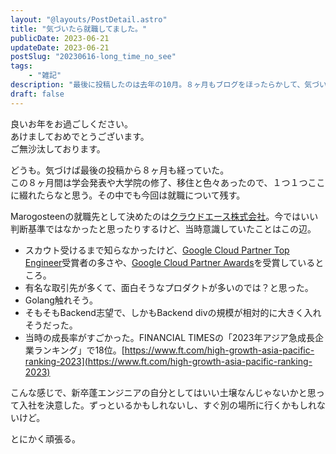 ```yaml
---
layout: "@layouts/PostDetail.astro"
title: "気づいたら就職してました。"
publicDate: 2023-06-21
updateDate: 2023-06-21
postSlug: "20230616-long_time_no_see"
tags: 
    - "雑記"
description: "最後に投稿したのは去年の10月。８ヶ月もブログをほったらかして、気づいたら就職していた。"
draft: false
---
```


良いお年をお過ごしください。<br>
あけましておめでとうございます。<br>
ご無沙汰しております。<br>

どうも。気づけば最後の投稿から８ヶ月も経っていた。<br>
この８ヶ月間は学会発表や大学院の修了、移住と色々あったので、１つ１つここに綴れたらなと思う。その中でも今回は就職について残す。

Marogosteenの就職先として決めたのは[クラウドエース株式会社](https://cloud-ace.jp/)。今ではいい判断基準ではなかったと思ったりするけど、当時意識していたことはこの辺。

- スカウト受けるまで知らなかったけど、[Google Cloud Partner Top Engineer](https://rsvp.withgoogle.com/events/google-cloud-partner-top-engineer)受賞者の多さや、[Google Cloud Partner Awards](https://cloud.google.com/awards?hl=ja)を受賞しているところ。
- 有名な取引先が多くて、面白そうなプロダクトが多いのでは？と思った。
- Golang触れそう。
- そもそもBackend志望で、しかもBackend divの規模が相対的に大きく入れそうだった。
- 当時の成長率がすごかった。FINANCIAL TIMESの「2023年アジア急成長企業ランキング」で18位。[https://www.ft.com/high-growth-asia-pacific-ranking-2023](https://www.ft.com/high-growth-asia-pacific-ranking-2023)

こんな感じで、新卒蓬エンジニアの自分としてはいい土壌なんじゃないかと思って入社を決意した。ずっといるかもしれないし、すぐ別の場所に行くかもしれないけど。

とにかく頑張る。